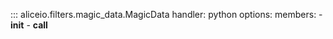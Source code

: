 ::: aliceio.filters.magic_data.MagicData
    handler: python
    options:
      members:
        - __init__
        - __call__
